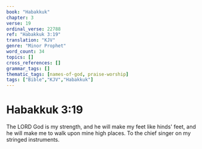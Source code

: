 ```yaml
---
book: "Habakkuk"
chapter: 3
verse: 19
ordinal_verse: 22788
ref: "Habakkuk 3:19"
translation: "KJV"
genre: "Minor Prophet"
word_count: 34
topics: []
cross_references: []
grammar_tags: []
thematic_tags: [names-of-god, praise-worship]
tags: ["Bible","KJV","Habakkuk"]
---
```


# Habakkuk 3:19

The LORD God is my strength, and he will make my feet like hinds' feet, and he will make me to walk upon mine high places. To the chief singer on my stringed instruments.
